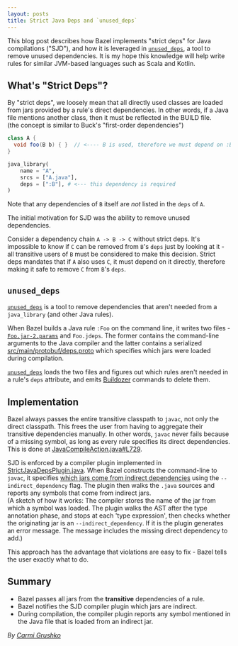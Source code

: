 ```yaml
---
layout: posts
title: Strict Java Deps and `unused_deps`
---
```


This blog post describes how Bazel implements "strict deps" for Java compilations ("SJD"), and how it is leveraged in [`unused_deps`](https://github.com/bazelbuild/buildtools/blob/799e530642bac55de7e76728fa0c3161484899f6/unused_deps/unused_deps.go), a tool to remove unused dependencies. It is my hope this knowledge will help write rules for similar JVM-based languages such as Scala and Kotlin.

## What's "Strict Deps"?

By "strict deps", we loosely mean that all directly used classes are loaded from jars provided by a rule's direct dependencies. In other words, if a Java file mentions another class, then it must be reflected in the BUILD file.  
(the concept is similar to Buck's "first-order dependencies")

```java
class A {
  void foo(B b) { }  // <---- B is used, therefore we must depend on :B
}
```

```python
java_library(
    name = "A",
    srcs = ["A.java"],
    deps = [":B"], # <--- this dependency is required
)
```
Note that any dependencies of `B` itself are *not* listed in the `deps` of `A`.

The initial motivation for SJD was the ability to remove unused dependencies.

Consider a dependency chain `A -> B -> C` without strict deps. It's impossible to know if `C` can be removed from `B`'s `deps` just by looking at it - all transitive users of `B` must be considered to make this decision.
Strict deps mandates that if `A` also uses `C`, it must depend on it directly, therefore making it safe to remove `C` from `B`'s `deps`.

## `unused_deps`

[`unused_deps`](https://github.com/bazelbuild/buildtools/blob/799e530642bac55de7e76728fa0c3161484899f6/unused_deps/unused_deps.go) is a tool to remove dependencies that aren't needed from a `java_library` (and other Java rules).

When Bazel builds a Java rule `:Foo` on the command line, it writes two files - [`Foo.jar-2.params`](https://github.com/bazelbuild/bazel/blob/3759d00356e7bf1dcf42e34cb83ad7bf3153a9c2/src/main/java/com/google/devtools/build/lib/rules/java/JavaCompileAction.java#L656) and `Foo.jdeps`. The former contains the command-line arguments to the Java compiler and the latter contains a serialized [src/main/protobuf/deps.proto](https://github.com/bazelbuild/bazel/blob/3759d00356e7bf1dcf42e34cb83ad7bf3153a9c2/src/main/protobuf/deps.proto) which specifies which jars were loaded during compilation. 

[`unused_deps`](https://github.com/bazelbuild/buildtools/blob/799e530642bac55de7e76728fa0c3161484899f6/unused_deps/unused_deps.go) loads the two files and figures out which rules aren't needed in a rule's `deps` attribute, and emits [Buildozer](https://github.com/bazelbuild/buildtools/tree/799e530642bac55de7e76728fa0c3161484899f6/buildozer) commands to delete them.

## Implementation

Bazel always passes the entire transitive classpath to `javac`, not only the direct classpath. This frees the user from having to aggregate their transitive dependencies manually. In other words, `javac` never fails because of a missing symbol, as long as every rule specifies its direct dependencies.
This is done at [JavaCompileAction.java#L729](https://github.com/bazelbuild/bazel/blob/3759d00356e7bf1dcf42e34cb83ad7bf3153a9c2/src/main/java/com/google/devtools/build/lib/rules/java/JavaCompileAction.java#L729).

SJD is enforced by a compiler plugin implemented in  [StrictJavaDepsPlugin.java](https://github.com/bazelbuild/bazel/blob/3759d00356e7bf1dcf42e34cb83ad7bf3153a9c2/src/java_tools/buildjar/java/com/google/devtools/build/buildjar/javac/plugins/dependency/StrictJavaDepsPlugin.java). When Bazel constructs the command-line to `javac`, it specifies [which jars come from indirect dependencies](https://github.com/bazelbuild/bazel/blob/3759d00356e7bf1dcf42e34cb83ad7bf3153a9c2/src/main/java/com/google/devtools/build/lib/rules/java/JavaCompileAction.java#L377) using the `--indirect_dependency` flag. The plugin then walks the `.java` sources and reports any symbols that come from indirect jars.   
(A sketch of how it works: The compiler stores the name of the jar from which a symbol was loaded. The plugin walks the AST after the type annotation phase, and stops at each 'type expression', then checks whether the originating jar is an `--indirect_dependency`. If it is the plugin generates an error message. The message includes the missing direct dependency to add.)

This approach has the advantage that violations are easy to fix - Bazel tells the user exactly what to do. 

## Summary

* Bazel passes all jars from the **transitive** dependencies of a rule.
* Bazel notifies the SJD compiler plugin which jars are indirect.
* During compilation, the compiler plugin reports any symbol mentioned in the Java file that is loaded from an indirect jar.

*By [Carmi Grushko](https://github.com/cgrushko)*
